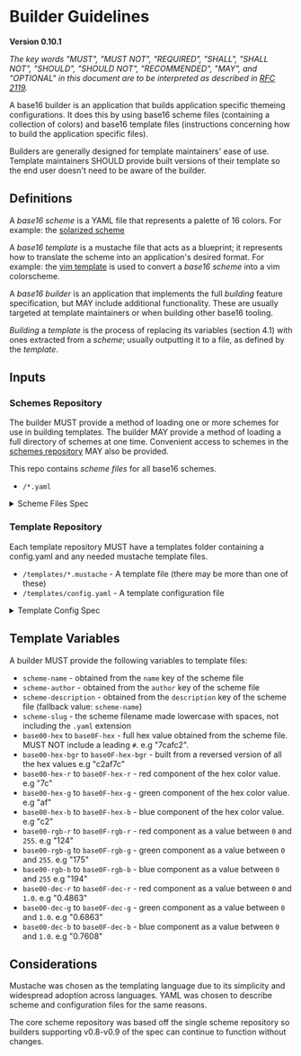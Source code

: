 # Builder Guidelines
**Version 0.10.1**

*The key words "MUST", "MUST NOT", "REQUIRED", "SHALL", "SHALL NOT", "SHOULD",
"SHOULD NOT", "RECOMMENDED",  "MAY", and "OPTIONAL" in this document are to be
interpreted as described in [RFC 2119](https://datatracker.ietf.org/doc/html/rfc2119).*

A base16 builder is an application that builds application specific themeing configurations. It does this by using base16 scheme files (containing a collection of colors) and base16 template files (instructions concerning how to build the application specific files).

Builders are generally designed for template maintainers' ease of use. Template maintainers SHOULD provide built versions of their template so the end user doesn't need to be aware of the builder.

## Definitions

A _base16 scheme_ is a YAML file that represents a palette of 16 colors. For
example: the [solarized
scheme](https://github.com/base16-project/base16-schemes/blob/main/solarized-dark.yaml)

A _base16 template_ is a mustache file that acts as a blueprint; it represents
how to translate the scheme into an application's desired format. For example: the [vim
template](https://github.com/base16-project/base16-vim/blob/main/templates/default.mustache)
is used to convert a _base16 scheme_ into a vim colorscheme.

A _base16 builder_ is an application that implements the full _building_
feature specification, but MAY include additional functionality. These are
usually targeted at template maintainers or when building other base16 tooling.

_Building_ a _template_ is the process of replacing its variables (section 4.1)
with ones extracted from a _scheme_; usually outputting it to a file, as
defined by the _template_.

## Inputs

### Schemes Repository

The builder MUST provide a method of loading one or more schemes for use in building templates. The builder MAY provide a method of loading a full directory of schemes at one time. Convenient access to schemes in the [schemes repository](https://github.com/base16-project/base16-schemes) MAY also be provided.

This repo contains _scheme files_ for all base16 schemes.

- `/*.yaml`

<details>
  <summary>Scheme Files Spec</summary>

Scheme files have the following structure:

    scheme: "Scheme Name"
    author: "Scheme Author"
    description: "a short description of the scheme"
    base00: "000000"
    base01: "111111"
    base02: "222222"
    base03: "333333"
    base04: "444444"
    base05: "555555"
    base06: "666666"
    base07: "777777"
    base08: "888888"
    base09: "999999"
    base0A: "aaaaaa"
    base0B: "bbbbbb"
    base0C: "cccccc"
    base0D: "dddddd"
    base0E: "eeeeee"
    base0F: "ffffff"

- Hexadecimal color values may optionally be preceded by a "#".
- Hexadecimal color values are case insensitive.

</details>

### Template Repository

Each template repository MUST have a templates folder containing a config.yaml and any needed mustache template files.

- `/templates/*.mustache` - A template file (there may be more than one of these)
- `/templates/config.yaml` - A template configuration file

<details>
  <summary>Template Config Spec</summary>

These files have the following structure:

    default:
        extension: .file-extension
        output: output-directory-name

    additional:
        extension: .file-extension
        output: output-directory-name

This example specifies that a Builder is to parse two template files: `templates/default.mustache` and `templates/additional.mustache`. `extension` defines the extension of the file that will be produced by a Builder, e.g. `base16-default-dark.file-extension`, and `output` defines the output directory that will be created within the template repository's root directory where the processed templates will be created, e.g. `output-directory-name/base16-default-dark.file-extension`.

</details>

## Template Variables

A builder MUST provide the following variables to template files:

- `scheme-name` - obtained from the `name` key of the scheme file
- `scheme-author` - obtained from the `author` key of the scheme file
- `scheme-description` - obtained from the `description` key of the scheme file (fallback value: `scheme-name`)
- `scheme-slug` - the scheme filename made lowercase with spaces, not including the `.yaml` extension
- `base00-hex` to `base0F-hex` - full hex value obtained from the scheme file. MUST NOT include a leading `#`. e.g "7cafc2".
- `base00-hex-bgr` to `base0F-hex-bgr` - built from a reversed version of all the hex values e.g "c2af7c"
- `base00-hex-r` to `base0F-hex-r` - red component of the hex color value. e.g "7c"
- `base00-hex-g` to `base0F-hex-g` - green component of the hex color value. e.g "af"
- `base00-hex-b` to `base0F-hex-b` - blue component of the hex color value. e.g "c2"
- `base00-rgb-r` to `base0F-rgb-r` - red component as a value between `0` and `255`. e.g "124"
- `base00-rgb-g` to `base0F-rgb-g` - green component as a value between `0` and `255`. e.g "175"
- `base00-rgb-b` to `base0F-rgb-b` - blue component as a value between `0` and `255` e.g "194"
- `base00-dec-r` to `base0F-dec-r` - red component as a value between `0` and `1.0`. e.g "0.4863"
- `base00-dec-g` to `base0F-dec-g` - green component as a value between `0` and `1.0`. e.g "0.6863"
- `base00-dec-b` to `base0F-dec-b` - blue component as a value between `0` and `1.0`. e.g "0.7608"

## Considerations

Mustache was chosen as the templating language due to its simplicity and widespread adoption across languages. YAML was chosen to describe scheme and configuration files for the same reasons.

The core scheme repository was based off the single scheme repository so builders supporting v0.8-v0.9 of the spec can continue to function without changes.
